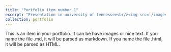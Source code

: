 ```yaml
---
title: "Portfolio item number 1"
excerpt: "Presentation in university of tennessee<br/><img src='/images/work.jpg'>"
collection: portfolio
---
```


This is an item in your portfolio. It can be have images or nice text. If you name the file .md, it will be parsed as markdown. If you name the file .html, it will be parsed as HTML. 
